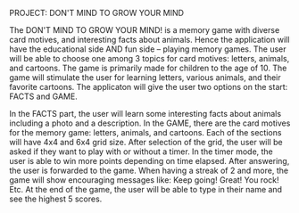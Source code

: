 PROJECT: DON'T MIND TO GROW YOUR MIND

The DON'T MIND TO GROW YOUR MIND! is a memory game with diverse card motives, and
interesting facts about animals. Hence the application
will have the educational side AND fun side – playing memory games.
The user will be able to choose one among 3 topics for card motives: letters, animals, and
cartoons. The game is primarily made for children to the age of 10. The game will stimulate the user for
learning letters, various animals, and their favorite cartoons. The applicaton will give
the user two options on the start: FACTS and GAME.

In the FACTS part, the user will learn some interesting facts about animals including a photo and a
description. In the GAME, there are the card motives for the memory game: letters, animals,
and cartoons. Each of the sections will have 4x4 and 6x4 grid size. After selection of the grid,
the user will be asked if they want to play with or without a timer. In the timer mode, the user is able to
win more points depending on time elapsed. After answering, the user is forwarded to the game. When having a streak of 2 and
more, the game will show encouraging messages like: Keep going! Great! You rock! Etc. At the end of
the game, the user will be able to type in their name and see the highest 5 scores.
